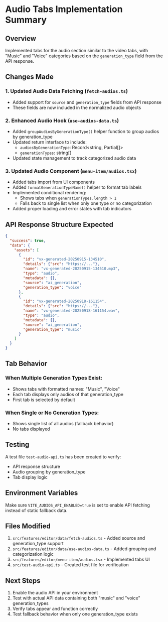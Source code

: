 # Audio Tabs Implementation Summary

## Overview
Implemented tabs for the audio section similar to the video tabs, with "Music" and "Voice" categories based on the `generation_type` field from the API response.

## Changes Made

### 1. Updated Audio Data Fetching (`fetch-audios.ts`)
- Added support for `source` and `generation_type` fields from API response
- These fields are now included in the normalized audio objects

### 2. Enhanced Audio Hook (`use-audios-data.ts`)
- Added `groupAudiosByGenerationType()` helper function to group audios by generation_type
- Updated return interface to include:
  - `audiosByGenerationType`: Record<string, Partial<IAudio>[]>
  - `generationTypes`: string[]
- Updated state management to track categorized audio data

### 3. Updated Audio Component (`menu-item/audios.tsx`)
- Added tabs import from UI components
- Added `formatGenerationTypeName()` helper to format tab labels
- Implemented conditional rendering:
  - Shows tabs when `generationTypes.length > 1`
  - Falls back to single list when only one type or no categorization
- Added proper loading and error states with tab indicators

## API Response Structure Expected

```json
{
  "success": true,
  "data": {
    "assets": [
      {
        "id": "vx-generated-20250915-134510",
        "details": {"src": "https://..."},
        "name": "vx-generated-20250915-134510.mp3",
        "type": "audio",
        "metadata": {},
        "source": "ai_generation",
        "generation_type": "voice"
      },
      {
        "id": "vx-generated-20250918-161154",
        "details": {"src": "https://..."},
        "name": "vx-generated-20250918-161154.wav",
        "type": "audio",
        "metadata": {},
        "source": "ai_generation",
        "generation_type": "music"
      }
    ]
  }
}
```

## Tab Behavior

### When Multiple Generation Types Exist:
- Shows tabs with formatted names: "Music", "Voice"
- Each tab displays only audios of that generation_type
- First tab is selected by default

### When Single or No Generation Types:
- Shows single list of all audios (fallback behavior)
- No tabs displayed

## Testing

A test file `test-audio-api.ts` has been created to verify:
- API response structure
- Audio grouping by generation_type
- Tab display logic

## Environment Variables

Make sure `VITE_AUDIOS_API_ENABLED=true` is set to enable API fetching instead of static fallback data.

## Files Modified

1. `src/features/editor/data/fetch-audios.ts` - Added source and generation_type support
2. `src/features/editor/data/use-audios-data.ts` - Added grouping and categorization logic
3. `src/features/editor/menu-item/audios.tsx` - Implemented tabs UI
4. `src/test-audio-api.ts` - Created test file for verification

## Next Steps

1. Enable the audio API in your environment
2. Test with actual API data containing both "music" and "voice" generation_types
3. Verify tabs appear and function correctly
4. Test fallback behavior when only one generation_type exists
